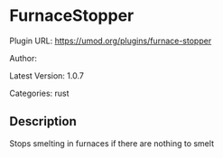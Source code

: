 # FurnaceStopper

Plugin URL: https://umod.org/plugins/furnace-stopper

Author: 

Latest Version: 1.0.7

Categories: rust

## Description

Stops smelting in furnaces if there are nothing to smelt
